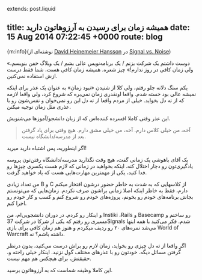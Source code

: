 extends: post.liquid

title: همیشه زمان برای رسیدن به آرزوهاتون دارید
date: 15 Aug 2014 07:22:45 +0000
route: blog
---

{m:info}(نوشته‌ای از [David Heinemeier Hansson](http://twitter.com/dhh) در [Signal vs. Noise](http://37signals.com/svn/posts/1619-theres-always-time-to-launch-your-dream))

«دوست داشتم یک شرکت بزنم / یک برنامه‌نویس عالی بشم / یک وبلاگ خفن بنویسم، ولی زمان کافی در روز ندارم!» چیز شعره. همیشه زمان کافی هست، شما فقط درست ازش استفاده نمی‌کنین.

یکم سنگ دلانه جلو رفتم، ولی کلا از شنیدن «نبود زمان» به عنوان یک عذر برای اینکه نمیشه عالی بود خسته شدم. واقعا اونقدری زمان نمی‌بره که شروع کرد، ولی واقعا لازمه که از ته دل بخواید. خیلی از مردم واقعا از ته دل این رو نمی‌خوان و نفس‌شون رو با عذری مثل زمان توجیه میکنن.

این عذر وقتی کاملا افسرده کننده‌اس که از زبان دانشجو/آموزها می‌شنویش.

> آخه، من خیلی کلاس دارم. آخه، من خیلی مشق دارم. هیچ وقتی برای یاد گرفتن بعد از مدرسه/دانشگاه نیست.

اگر اینطوریه، پس اشتباه دارید میرید!

یک آقای باهوشی یک زمانی گفت، هیچ وقت نگذارید مدرسه/دانشگاه رفتن‌تون پروسه یادگیری‌تون رو دچار اختلال کنه. اینکه بخواهید در زمانی که لازم هست یکسری چیزها رو فدا کنید، یکی از مهمترین مهارت‌هایی هست که یاد خواهید گرفت.

من تعداد زیادی B و C از کلاسهایی که به شدت به خاطر حضور درشون افتخار میکنم دارم، فقط به خاطر اینکه اصلا زمانی براشون صرف نکردم. زمان‌هایی که می‌تونستم بجاش برنامه‌های خودم رو بخونم، پروژه‌های خودم رو شروع کنم و کسب و کار خودم رو اجرا کنم.

و اینکار رو کردم. در دوران دانشجویی‌ام، من Instiki ،Rails و Basecamp رو ساختم و مسیری رو رفتم که یکی از شرکا در شرکت 37Signals شدم. فکر می‌کنید با همه اینها می‌شد نمره‌های ۲۰ رو ردیف میکردم و هنوز هم زمان کافی برای بازی World of Warcraft داشته باشم؟ نه.

اگر واقعا از ته دل چیزی رو بخواید، زمان لازم رو براش درست می‌کنید، بدون درنظر گرفتن مسائل دیگه. خودتون رو با عذرهای مختلف گول نزنید. اینکار خیلی راحته و، حقیقتش، برای هیچکس هم مهم نیست.

این کاملا وظیفه شماست که به آرزوهاتون برسید.
